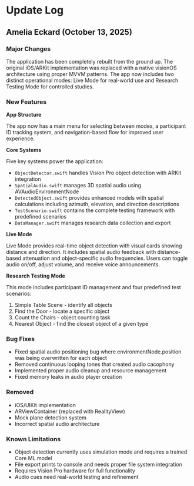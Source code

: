 # Update Log

## Amelia Eckard (October 13, 2025)

### Major Changes

The application has been completely rebuilt from the ground up. The original iOS/ARKit implementation was replaced with a native visionOS architecture using proper MVVM patterns. The app now includes two distinct operational modes: Live Mode for real-world use and Research Testing Mode for controlled studies.

### New Features

**App Structure**

The app now has a main menu for selecting between modes, a participant ID tracking system, and navigation-based flow for improved user experience.

**Core Systems**

Five key systems power the application:
- `ObjectDetector.swift` handles Vision Pro object detection with ARKit integration
- `SpatialAudio.swift` manages 3D spatial audio using AVAudioEnvironmentNode
- `DetectedObject.swift` provides enhanced models with spatial calculations including azimuth, elevation, and direction descriptions
- `TestScenario.swift` contains the complete testing framework with predefined scenarios
- `DataManager.swift` manages research data collection and export

**Live Mode**

Live Mode provides real-time object detection with visual cards showing distance and direction. It includes spatial audio feedback with distance-based attenuation and object-specific audio frequencies. Users can toggle audio on/off, adjust volume, and receive voice announcements.

**Research Testing Mode**

This mode includes participant ID management and four predefined test scenarios:
1. Simple Table Scene - identify all objects
2. Find the Door - locate a specific object
3. Count the Chairs - object counting task
4. Nearest Object - find the closest object of a given type

### Bug Fixes

- Fixed spatial audio positioning bug where environmentNode.position was being overwritten for each object
- Removed continuous looping tones that created audio cacophony
- Implemented proper audio cleanup and resource management
- Fixed memory leaks in audio player creation

### Removed

- iOS/UIKit implementation
- ARViewContainer (replaced with RealityView)
- Mock plane detection system
- Incorrect spatial audio architecture

### Known Limitations

- Object detection currently uses simulation mode and requires a trained Core ML model
- File export prints to console and needs proper file system integration
- Requires Vision Pro hardware for full functionality
- Audio cues need real-world testing and refinement

